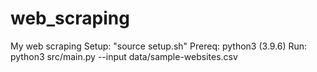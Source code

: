 # web_scraping
My web scraping
Setup: "source setup.sh"
Prereq: python3 (3.9.6)
Run: python3 src/main.py --input data/sample-websites.csv
